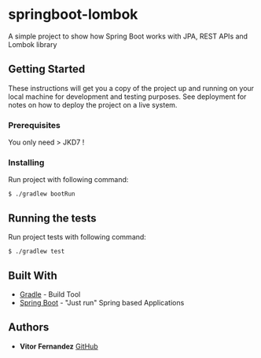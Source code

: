 # springboot-lombok

A simple project to show how Spring Boot works with JPA, REST APIs and Lombok library

## Getting Started

These instructions will get you a copy of the project up and running on your local machine for development and testing purposes. See deployment for notes on how to deploy the project on a live system.

### Prerequisites

You only need > JKD7 ! 

### Installing

Run project with following command:

```
$ ./gradlew bootRun
```

## Running the tests

Run project tests with following command:

```
$ ./gradlew test
```

## Built With

* [Gradle](https://gradle.org/) - Build Tool
* [Spring Boot](https://projects.spring.io/spring-boot/) - "Just run" Spring based Applications


## Authors

* **Vitor Fernandez** [GitHub](https://github.com/vfdiaz)
